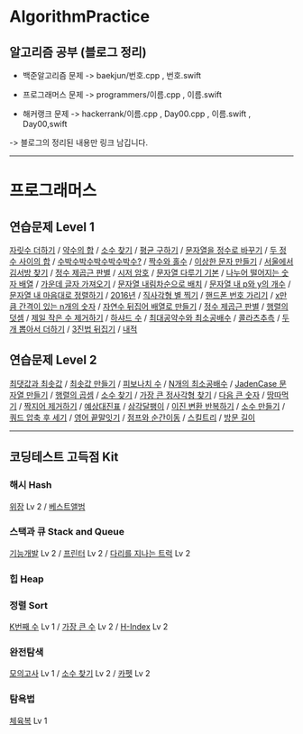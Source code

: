 # AlgorithmPractice

## 알고리즘 공부 (블로그 정리)

* 백준알고리즘 문제 -> baekjun/번호.cpp , 번호.swift

* 프로그래머스 문제 -> programmers/이름.cpp , 이름.swift

* 해커랭크 문제 -> hackerrank/이름.cpp , Day00.cpp , 이름.swift , Day00,swift

-> 블로그의 정리된 내용만 링크 남깁니다.

---

# 프로그래머스
## 연습문제 Level 1
  
  [자릿수 더하기](https://keeplo.tistory.com/100)
  / [약수의 합](https://keeplo.tistory.com/100)
  / [소수 찾기](https://keeplo.tistory.com/106)
  / [평균 구하기](https://keeplo.tistory.com/92)
  / [문자열을 정수로 바꾸기](https://keeplo.tistory.com/104)
  / [두 정수 사이의 합](https://keeplo.tistory.com/112)
  / [수박수박수박수박수박수?](https://keeplo.tistory.com/105)
  / [짝수와 홀수](https://keeplo.tistory.com/95)
  / [이상한 문자 만들기](https://keeplo.tistory.com/101)
  / [서울에서 김서방 찾기](https://keeplo.tistory.com/107)
  / [정수 제곱근 판별](https://keeplo.tistory.com/97)
  / [시저 암호](https://keeplo.tistory.com/103)
  / [문자열 다루기 기본](https://keeplo.tistory.com/108)
  / [나누어 떨어지는 숫자 배열](https://keeplo.tistory.com/114) 
  / [가운데 글자 가져오기](https://keeplo.tistory.com/115)
  / [문자열 내림차순으로 배치](https://keeplo.tistory.com/109)
  / [문자열 내 p와 y의 개수](https://keeplo.tistory.com/110)
  / [문자열 내 마음대로 정렬하기](https://keeplo.tistory.com/111)
  / [2016년](https://keeplo.tistory.com/116)
  / [직사각형 별 찍기](https://keeplo.tistory.com/83)
  / [핸드폰 번호 가리기](https://keeplo.tistory.com/87)
  / [x만큼 간격이 있는 n개의 숫자](https://keeplo.tistory.com/85)
  / [자연수 뒤집어 배열로 만들기](https://keeplo.tistory.com/99)
  / [정수 제곱근 판별](https://keeplo.tistory.com/97)
  / [행렬의 덧셈](https://keeplo.tistory.com/86)
  / [제일 작은 수 제거하기](https://keeplo.tistory.com/96)
  / [하샤드 수](https://keeplo.tistory.com/91)
  / [최대공약수와 최소공배수](https://keeplo.tistory.com/94)
  / [콜라츠추측](https://keeplo.tistory.com/93)
  / [두 개 뽑아서 더하기](https://keeplo.tistory.com/162)
  / [3진법 뒤집기](https://keeplo.tistory.com/163)
  / [내적](https://keeplo.tistory.com/165)

## 연습문제 Level 2
  [최댓값과 최솟값](https://keeplo.tistory.com/138)
  / [최솟값 만들기](https://keeplo.tistory.com/137)
  / [피보나치 수](https://keeplo.tistory.com/136)
  / [N개의 최소공배수](https://keeplo.tistory.com/128)
  / [JadenCase 문자열 만들기](https://keeplo.tistory.com/123?category=947131)
  / [행렬의 곱셈](https://keeplo.tistory.com/127?category=947131)
  / [소수 찾기](https://keeplo.tistory.com/106)
  / [가장 큰 정사각형 찾기](https://keeplo.tistory.com/177)
  / [다음 큰 숫자](https://keeplo.tistory.com/178)
  / [땅따먹기](https://keeplo.tistory.com/179)
  / [짝지어 제거하기](https://keeplo.tistory.com/183)
  / [예상대진표](https://keeplo.tistory.com/184)
  / [삼각달팽이](https://keeplo.tistory.com/186)
  / [이진 변환 반복하기](https://keeplo.tistory.com/185)
  / [소수 만들기](https://keeplo.tistory.com/192)
  / [쿼드 압축 후 세기](https://keeplo.tistory.com/194)
  / [영어 끝말잇기](https://keeplo.tistory.com/193)
  / [점프와 순간이동](https://keeplo.tistory.com/188)
  / [스킬트리](https://keeplo.tistory.com/189)
  / [방문 길이](https://keeplo.tistory.com/197)

---

## 코딩테스트 고득점 Kit
### 해시 Hash
  [위장](https://keeplo.tistory.com/181) Lv 2
  / [베스트앨범](https://keeplo.tistory.com/182)
  
### 스택과 큐 Stack and Queue
  [기능개발](https://keeplo.tistory.com/22) Lv 2
  / [프린터](https://keeplo.tistory.com/14) Lv 2
  / [다리를 지나는 트럭](https://keeplo.tistory.com/173) Lv 2
  
### 힙 Heap

### 정렬 Sort
  [K번째 수](https://keeplo.tistory.com/121) Lv 1
  / [가장 큰 수](https://keeplo.tistory.com/198) Lv 2
  / [H-Index](https://keeplo.tistory.com/199) Lv 2
    
### 완전탐색
  [모의고사](https://keeplo.tistory.com/119) Lv 1
  / [소수 찾기](https://keeplo.tistory.com/214) Lv 2 
  / [카펫](https://keeplo.tistory.com/215) Lv 2
  
### 탐욕법
  [체육복](https://keeplo.tistory.com/120) Lv 1
